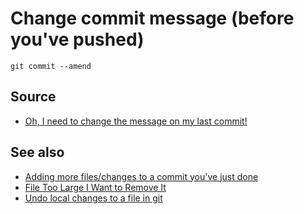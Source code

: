 ﻿# Change commit message (before you've pushed)

	git commit --amend



## Source

- [Oh, I need to change the message on my last commit!](https://ohshitgit.com/#change-last-commit-message)

## See also

- [Adding more files/changes to a commit you've just done](add_more_to_commit.md)
- [File Too Large I Want to Remove It](file_too_large_I_want_to_remove_it.md)
- [Undo local changes to a file in git](undo_local_changes_to_a_file_in_git.md)

